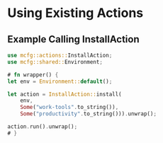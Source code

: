 # Using Existing Actions

## Example Calling InstallAction

```rust
use mcfg::actions::InstallAction;
use mcfg::shared::Environment;

# fn wrapper() {
let env = Environment::default();

let action = InstallAction::install(
    env,
    Some("work-tools".to_string()),
    Some("productivity".to_string())).unwrap();

action.run().unwrap();
# }
```
